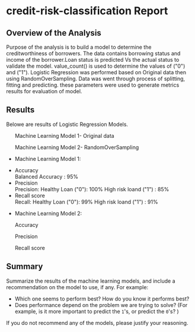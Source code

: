 # credit-risk-classification Report
## Overview of the Analysis

Purpose of the analysis is to build a model to determine the creditworthiness of borrowers.
The data contains borrowing status and income of the borrower.Loan status is predicted Vs the actual status to validate the model.
value_count() is used to determine the values of ("0") and ("1").
Logistic Regression was performed based on Original data then using RandomOverSampling.
Data was went through process of splitting, fitting and predicting.
these parameters were used to generate metrics results for evaluation of model.

## Results
Belowe are results of Logistic Regression Models. 
<ul>Machine Learning Model 1- Original data</ul>
<ul>Machine Learning Model 2- RandomOverSampling</ul>

* Machine Learning Model 1:
  <li>Accuracy</li>
    Balanced Accuracy : 95%
  <li>Precision</li>
    Precision:  Healthy Loan ("0"): 100%
                High risk loand ("1") : 85%
  <li>Recall score</li>
    Recall:  Healthy Loan ("0"): 99%
             High risk loand ("1") : 91% 

* Machine Learning Model 2:
 <ul>Accuracy</ul>
  <ul>Precision</ul>
  <ul>Recall score</ul>

## Summary

Summarize the results of the machine learning models, and include a recommendation on the model to use, if any. For example:
* Which one seems to perform best? How do you know it performs best?
* Does performance depend on the problem we are trying to solve? (For example, is it more important to predict the `1`'s, or predict the `0`'s? )

If you do not recommend any of the models, please justify your reasoning.
